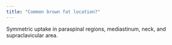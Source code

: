 ```yaml
---
title: "Common brown fat location?"
---
```

Symmetric uptake in paraspinal regions, mediastinum, neck, and supraclavicular area.


